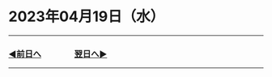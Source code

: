 # 2023年04月19日（水）

---

### [◀️前日へ](https://github.com/yuasys/chatty-journal/blob/main/2023/04/2023-04-18.md)&emsp;&emsp;&emsp;&emsp;[翌日へ▶️](https://github.com/yuasys/chatty-journal/blob/main/2023/04/2023-04-20.md)

---
